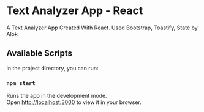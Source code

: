 # Text Analyzer App - React

A Text Analyzer App Created With React. Used Bootstrap, Toastify, State by Alok

## Available Scripts

In the project directory, you can run:

### `npm start`

Runs the app in the development mode.\
Open [http://localhost:3000](http://localhost:3000) to view it in your browser.
